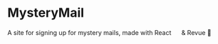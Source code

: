 # MysteryMail
A site for signing up for mystery mails, made with React
            <img src="https://cdn.jsdelivr.net/gh/devicons/devicon/icons/react/react-original.svg" height="15px"/>
           & Revue 📧
